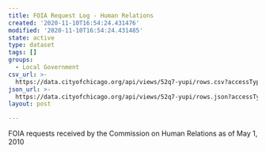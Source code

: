 ```yaml
---
title: FOIA Request Log - Human Relations
created: '2020-11-10T16:54:24.431476'
modified: '2020-11-10T16:54:24.431485'
state: active
type: dataset
tags: []
groups:
  - Local Government
csv_url: >-
  https://data.cityofchicago.org/api/views/52q7-yupi/rows.csv?accessType=DOWNLOAD
json_url: >-
  https://data.cityofchicago.org/api/views/52q7-yupi/rows.json?accessType=DOWNLOAD
layout: post

---
```

FOIA requests received by the Commission on Human Relations as of May 1, 2010
